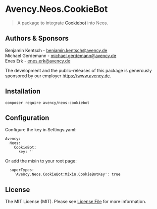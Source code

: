 # Avency.Neos.CookieBot

> A package to integrate [Cookiebot](https://www.cookiebot.com/) into Neos.

## Authors & Sponsors

Benjamin Kentsch - benjamin.kentsch@avency.de<br />
Michael Gerdemann - michael.gerdemann@avency.de<br />
Enes Erk - enes.erk@avency.de

The development and the public-releases of this package is generously sponsored by our employer https://www.avency.de.

## Installation

```
composer require avency/neos-cookiebot
```

## Configuration

Configure the key in Settings.yaml:

```
Avency:
  Neos:
    CookieBot:
      key: ''
```

Or add the mixin to your root page:

```
  superTypes:
    'Avency.Neos.CookieBot:Mixin.CookieBotKey': true
```
## License

The MIT License (MIT). Please see [License File](./LICENSE.md) for more information.
